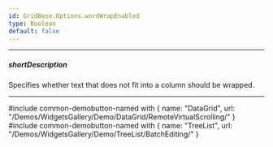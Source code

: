 ```yaml
---
id: GridBase.Options.wordWrapEnabled
type: Boolean
default: false
---
```

---
##### shortDescription
Specifies whether text that does not fit into a column should be wrapped.

---
#include common-demobutton-named with {
    name: "DataGrid",
    url: "/Demos/WidgetsGallery/Demo/DataGrid/RemoteVirtualScrolling/"
}
#include common-demobutton-named with {
    name: "TreeList",
    url: "/Demos/WidgetsGallery/Demo/TreeList/BatchEditing/"
}